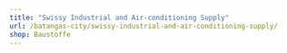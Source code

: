 ```yaml
---
title: "Swissy Industrial and Air-conditioning Supply"
url: /batangas-city/swissy-industrial-and-air-conditioning-supply/
shop: Baustoffe
---
```

